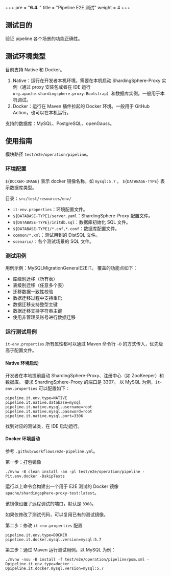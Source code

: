 +++
pre = "<b>6.4. </b>"
title = "Pipeline E2E 测试"
weight = 4
+++

## 测试目的

验证 pipeline 各个场景的功能正确性。

## 测试环境类型

目前支持 Native 和 Docker。

1. Native：运行在开发者本机环境。需要在本机启动 ShardingSphere-Proxy 实例（通过 proxy 安装包或者在 IDE 运行 `org.apache.shardingsphere.proxy.Bootstrap`）和数据库实例。一般用于本机调试。
1. Docker：运行在 Maven 插件拉起的 Docker 环境。一般用于 GitHub Action，也可以在本机运行。

支持的数据库：MySQL、PostgreSQL、openGauss。

## 使用指南

模块路径 `test/e2e/operation/pipeline`。

### 环境配置

`${DOCKER-IMAGE}` 表示 docker 镜像名称，如 `mysql:5.7` 。 `${DATABASE-TYPE}` 表示数据库类型。

目录：`src/test/resources/env/`
- `it-env.properties`：环境配置文件。
- `${DATABASE-TYPE}/server.yaml`：ShardingSphere-Proxy 配置文件。
- `${DATABASE-TYPE}/initdb.sql`：数据库初始化 SQL 文件。
- `${DATABASE-TYPE}/*.cnf,*.conf`：数据库配置文件。
- `common/*.xml`：测试用到的 DistSQL 文件。
- `scenario/`：各个测试场景的 SQL 文件。

### 测试用例

用例示例：MySQLMigrationGeneralE2EIT。
覆盖的功能点如下：
- 库级别迁移（所有表）
- 表级别迁移（任意多个表）
- 迁移数据一致性校验
- 数据迁移过程中支持重启
- 数据迁移支持整型主键
- 数据迁移支持字符串主键
- 使用非管理员账号进行数据迁移

### 运行测试用例

`it-env.properties` 所有属性都可以通过 Maven 命令行 `-D` 的方式传入，优先级高于配置文件。

#### Native 环境启动

开发者在本地提前启动 ShardingSphere-Proxy、注册中心（如 ZooKeeper）和数据库。
要求 ShardingSphere-Proxy 的端口是 3307。
以 MySQL 为例，`it-env.properties` 可以配置如下：
```
pipeline.it.env.type=NATIVE
pipeline.it.native.database=mysql
pipeline.it.native.mysql.username=root
pipeline.it.native.mysql.password=root
pipeline.it.native.mysql.port=3306
```

找到对应的测试类，在 IDE 启动运行。

#### Docker 环境启动

参考 `.github/workflows/e2e-pipeline.yml`。

第一步：打包镜像

```
./mvnw -B clean install -am -pl test/e2e/operation/pipeline -Pit.env.docker -DskipTests
```

运行以上命令会构建出一个用于 E2E 测试的 Docker 镜像 `apache/shardingsphere-proxy-test:latest`。

该镜像设置了远程调试的端口，默认是 `3308`。

如果仅修改了测试代码，可以复用已有的测试镜像。

第二步：修改 `it-env.properties` 配置

```
pipeline.it.env.type=DOCKER
pipeline.it.docker.mysql.version=mysql:5.7
```

第三步：通过 Maven 运行测试用例。以 MySQL 为例：

```
./mvnw -nsu -B install -f test/e2e/operation/pipeline/pom.xml -Dpipeline.it.env.type=docker -Dpipeline.it.docker.mysql.version=mysql:5.7
```
